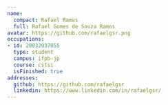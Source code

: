 ```yaml
---
name:
  compact: Rafael Ramos
  full: Rafael Gomes de Souza Ramos
avatar: https://github.com/rafaelgsr.png
occupations:
- id: 20032037055
  type: student
  campus: ifpb-jp
  course: cstsi
  isFinished: true
addresses:
  github: https://github.com/rafaelgsr
  linkedin: https://www.linkedin.com/in/rafaelgsr/
---
```

